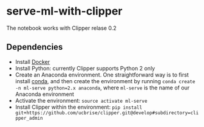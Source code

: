 # serve-ml-with-clipper

The notebook works with Clipper relase 0.2

## Dependencies

* Install [Docker](https://docs.docker.com/engine/installation/)
* Install Python: currently Clipper supports Python 2 only
* Create an Anaconda environment. One straightforward way is to first install
[conda](https://conda.io/docs/user-guide/install/index.html), and then create the
 environment by running `conda create -n ml-serve python=2.x anaconda`,
where `ml-serve` is the name of our Anaconda environment
* Activate the environment: `source activate ml-serve`
* Install Clipper within the environment: 
`pip install git+https://github.com/ucbrise/clipper.git@develop#subdirectory=clipper_admin`

